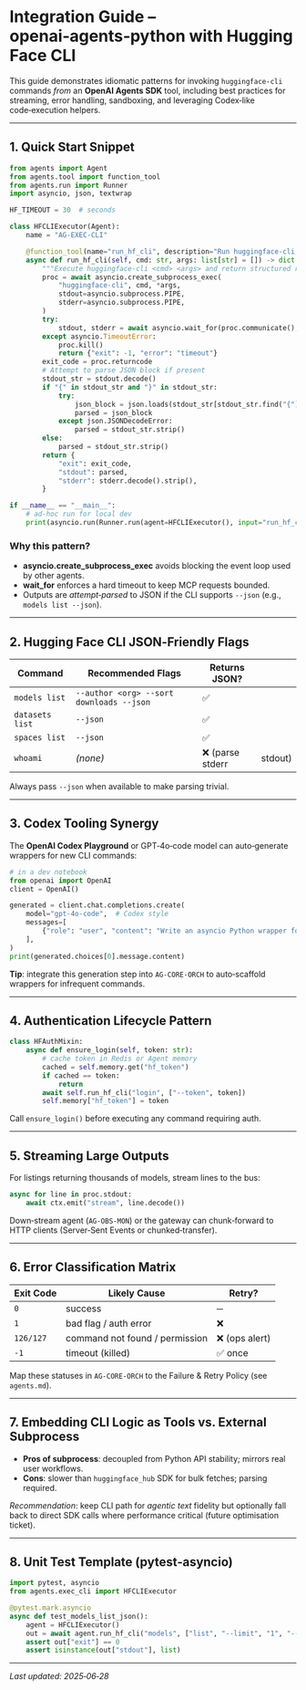 # Integration Guide – **openai‑agents‑python** with **Hugging Face CLI**

This guide demonstrates idiomatic patterns for invoking `huggingface-cli` commands *from* an **OpenAI Agents SDK** tool, including best practices for streaming, error handling, sandboxing, and leveraging Codex‑like code‑execution helpers.

---

## 1. Quick Start Snippet

```python
from agents import Agent
from agents.tool import function_tool
from agents.run import Runner
import asyncio, json, textwrap

HF_TIMEOUT = 30  # seconds

class HFCLIExecutor(Agent):
    name = "AG-EXEC-CLI"

    @function_tool(name="run_hf_cli", description="Run huggingface-cli commands")
    async def run_hf_cli(self, cmd: str, args: list[str] = []) -> dict:
        """Execute huggingface‑cli <cmd> <args> and return structured result"""
        proc = await asyncio.create_subprocess_exec(
            "huggingface-cli", cmd, *args,
            stdout=asyncio.subprocess.PIPE,
            stderr=asyncio.subprocess.PIPE,
        )
        try:
            stdout, stderr = await asyncio.wait_for(proc.communicate(), HF_TIMEOUT)
        except asyncio.TimeoutError:
            proc.kill()
            return {"exit": -1, "error": "timeout"}
        exit_code = proc.returncode
        # Attempt to parse JSON block if present
        stdout_str = stdout.decode()
        if "{" in stdout_str and "}" in stdout_str:
            try:
                json_block = json.loads(stdout_str[stdout_str.find("{"): stdout_str.rfind("}") + 1])
                parsed = json_block
            except json.JSONDecodeError:
                parsed = stdout_str.strip()
        else:
            parsed = stdout_str.strip()
        return {
            "exit": exit_code,
            "stdout": parsed,
            "stderr": stderr.decode().strip(),
        }

if __name__ == "__main__":
    # ad‑hoc run for local dev
    print(asyncio.run(Runner.run(agent=HFCLIExecutor(), input="run_hf_cli cmd='whoami'")))
```

### Why this pattern?

* **asyncio.create\_subprocess\_exec** avoids blocking the event loop used by other agents.
* **wait\_for** enforces a hard timeout to keep MCP requests bounded.
* Outputs are *attempt‑parsed* to JSON if the CLI supports `--json` (e.g., `models list --json`).

---

## 2. Hugging Face CLI JSON‑Friendly Flags

| Command         | Recommended Flags                        | Returns JSON?   |         |
| --------------- | ---------------------------------------- | --------------- | ------- |
| `models list`   | `--author <org> --sort downloads --json` | ✅               |         |
| `datasets list` | `--json`                                 | ✅               |         |
| `spaces list`   | `--json`                                 | ✅               |         |
| `whoami`        | *(none)*                                 | ❌ (parse stderr | stdout) |

Always pass `--json` when available to make parsing trivial.

---

## 3. Codex Tooling Synergy

The **OpenAI Codex Playground** or GPT‑4o‑code model can auto‑generate wrappers for new CLI commands:

```python
# in a dev notebook
from openai import OpenAI
client = OpenAI()

generated = client.chat.completions.create(
    model="gpt-4o-code",  # Codex style
    messages=[
        {"role": "user", "content": "Write an asyncio Python wrapper for 'huggingface-cli datasets list --json'"}
    ],
)
print(generated.choices[0].message.content)
```

**Tip**: integrate this generation step into `AG-CORE-ORCH` to auto‑scaffold wrappers for infrequent commands.

---

## 4. Authentication Lifecycle Pattern

```python
class HFAuthMixin:
    async def ensure_login(self, token: str):
        # cache token in Redis or Agent memory
        cached = self.memory.get("hf_token")
        if cached == token:
            return
        await self.run_hf_cli("login", ["--token", token])
        self.memory["hf_token"] = token
```

Call `ensure_login()` before executing any command requiring auth.

---

## 5. Streaming Large Outputs

For listings returning thousands of models, stream lines to the bus:

```python
async for line in proc.stdout:
    await ctx.emit("stream", line.decode())
```

Down‑stream agent (`AG-OBS-MON`) or the gateway can chunk‑forward to HTTP clients (Server‑Sent Events or chunked‑transfer).

---

## 6. Error Classification Matrix

| Exit Code | Likely Cause                   | Retry?        |
| --------- | ------------------------------ | ------------- |
| `0`       | success                        | ─             |
| `1`       | bad flag / auth error          | ❌             |
| `126/127` | command not found / permission | ❌ (ops alert) |
| `-1`      | timeout (killed)               | ✅ once        |

Map these statuses in `AG-CORE-ORCH` to the Failure & Retry Policy (see `agents.md`).

---

## 7. Embedding CLI Logic as Tools vs. External Subprocess

* **Pros of subprocess**: decoupled from Python API stability; mirrors real user workflows.
* **Cons**: slower than `huggingface_hub` SDK for bulk fetches; parsing required.

*Recommendation*: keep CLI path for *agentic text* fidelity but optionally fall back to direct SDK calls where performance critical (future optimisation ticket).

---

## 8. Unit Test Template (pytest‑asyncio)

```python
import pytest, asyncio
from agents.exec_cli import HFCLIExecutor

@pytest.mark.asyncio
async def test_models_list_json():
    agent = HFCLIExecutor()
    out = await agent.run_hf_cli("models", ["list", "--limit", "1", "--json"])
    assert out["exit"] == 0
    assert isinstance(out["stdout"], list)
```

---

*Last updated: 2025‑06‑28*
